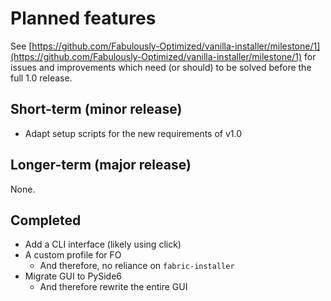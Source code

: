 # Planned features

See [https://github.com/Fabulously-Optimized/vanilla-installer/milestone/1](https://github.com/Fabulously-Optimized/vanilla-installer/milestone/1) for issues and improvements which need (or should) to be solved before the full 1.0 release.

## Short-term (minor release)

- Adapt setup scripts for the new requirements of v1.0

## Longer-term (major release)

None.

## Completed

- Add a CLI interface (likely using click)
- A custom profile for FO
  - And therefore, no reliance on `fabric-installer`
- Migrate GUI to PySide6
  - And therefore rewrite the entire GUI
